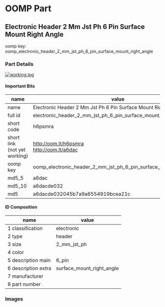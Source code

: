 # OOMP Part  
## Electronic Header 2 Mm Jst Ph 6 Pin Surface Mount Right Angle  
  
oomp key: oomp_electronic_header_2_mm_jst_ph_6_pin_surface_mount_right_angle  
  
### Part Details  
  
[![working.jpg](working_600.jpg)](working.jpg)  
  
#### Important Bits  
| name | value | 
| --- | --- | 
| name | Electronic Header 2 Mm Jst Ph 6 Pin Surface Mount Right Angle | 
| full id | electronic_header_2_mm_jst_ph_6_pin_surface_mount_right_angle | 
| short code | h6psmra | 
| short link<br>(not yet working) | http://oom.lt/h6psmra<br>http://oom.lt/a6dac | 
| oomp key | oomp_electronic_header_2_mm_jst_ph_6_pin_surface_mount_right_angle | 
| md5_5 | a6dac | 
| md5_10 | a6dacde032 | 
| md5 | a6dacde032045b7a9a6554919bcea21c | 
#### ID Composition  
| name | value | 
| --- | --- | 
| 1 classification | electronic | 
| 2 type | header | 
| 3 size | 2_mm_jst_ph | 
| 4 color |  | 
| 5 description main | 6_pin | 
| 6 description extra | surface_mount_right_angle | 
| 7 manufacturer |  | 
| 8 part number |  | 
### Images  
